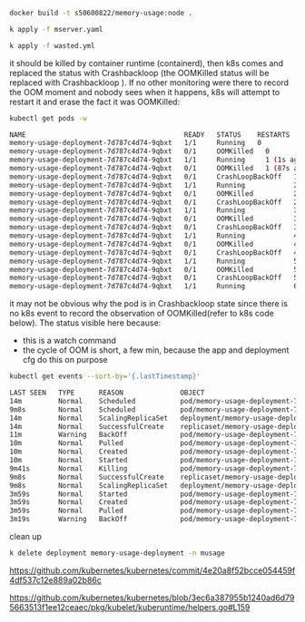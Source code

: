 ```bash
docker build -t s50600822/memory-usage:node .

k apply -f mserver.yaml

k apply -f wasted.yml

```

it should be killed by container runtime (containerd), then k8s comes and replaced the status with Crashbackloop (the OOMKilled status will be replaced with Crashbackloop ).
If no other monitoring were there to record the OOM moment and nobody sees when it happens, k8s will attempt to restart it and erase the fact it was OOMKilled:
```bash
kubectl get pods -w

NAME                                       READY   STATUS    RESTARTS   AGE
memory-usage-deployment-7d787c4d74-9qbxt   1/1     Running   0          31s
memory-usage-deployment-7d787c4d74-9qbxt   0/1     OOMKilled   0          43s
memory-usage-deployment-7d787c4d74-9qbxt   1/1     Running     1 (1s ago)   44s
memory-usage-deployment-7d787c4d74-9qbxt   0/1     OOMKilled   1 (87s ago)   2m10s
memory-usage-deployment-7d787c4d74-9qbxt   0/1     CrashLoopBackOff   1 (16s ago)   2m26s
memory-usage-deployment-7d787c4d74-9qbxt   1/1     Running            2 (17s ago)   2m27s
memory-usage-deployment-7d787c4d74-9qbxt   0/1     OOMKilled          2 (64s ago)   3m14s
memory-usage-deployment-7d787c4d74-9qbxt   0/1     CrashLoopBackOff   2 (14s ago)   3m27s
memory-usage-deployment-7d787c4d74-9qbxt   1/1     Running            3 (25s ago)   3m38s
memory-usage-deployment-7d787c4d74-9qbxt   0/1     OOMKilled          3 (66s ago)   4m19s
memory-usage-deployment-7d787c4d74-9qbxt   0/1     CrashLoopBackOff   3 (15s ago)   4m33s
memory-usage-deployment-7d787c4d74-9qbxt   1/1     Running            4 (51s ago)   5m9s
memory-usage-deployment-7d787c4d74-9qbxt   0/1     OOMKilled          4 (55s ago)   5m13s
memory-usage-deployment-7d787c4d74-9qbxt   0/1     CrashLoopBackOff   4 (14s ago)   5m27s
memory-usage-deployment-7d787c4d74-9qbxt   1/1     Running            5 (92s ago)   6m45s
memory-usage-deployment-7d787c4d74-9qbxt   0/1     OOMKilled          5 (2m11s ago)   7m24s
memory-usage-deployment-7d787c4d74-9qbxt   0/1     CrashLoopBackOff   5 (12s ago)     7m35s
memory-usage-deployment-7d787c4d74-9qbxt   1/1     Running            6 (2m45s ago)   10m
```
it may not be obvious why the pod is in Crashbackloop state since there is no k8s event to record the observation of OOMKilled(refer to k8s code below). The status visible here because:
- this is a watch command
- the cycle of OOM is short, a few min, because the app and deployment cfg do this on purpose

```bash
kubectl get events --sort-by='{.lastTimestamp}'

LAST SEEN   TYPE      REASON              OBJECT                                          MESSAGE
14m         Normal    Scheduled           pod/memory-usage-deployment-7d787c4d74-qwzhv    Successfully assigned musage/memory-usage-deployment-7d787c4d74-qwzhv to docker-desktop
9m8s        Normal    Scheduled           pod/memory-usage-deployment-7d787c4d74-9qbxt    Successfully assigned musage/memory-usage-deployment-7d787c4d74-9qbxt to docker-desktop
14m         Normal    ScalingReplicaSet   deployment/memory-usage-deployment              Scaled up replica set memory-usage-deployment-7d787c4d74 to 1
14m         Normal    SuccessfulCreate    replicaset/memory-usage-deployment-7d787c4d74   Created pod: memory-usage-deployment-7d787c4d74-qwzhv
11m         Warning   BackOff             pod/memory-usage-deployment-7d787c4d74-qwzhv    Back-off restarting failed container memory-usage-container in pod memory-usage-deployment-7d787c4d74-qwzhv_musage(09ad31ca-7e4a-43a0-bc67-37bd7e7fd9f4)
10m         Normal    Pulled              pod/memory-usage-deployment-7d787c4d74-qwzhv    Container image "s50600822/memory-usage:node" already present on machine
10m         Normal    Created             pod/memory-usage-deployment-7d787c4d74-qwzhv    Created container memory-usage-container
10m         Normal    Started             pod/memory-usage-deployment-7d787c4d74-qwzhv    Started container memory-usage-container
9m41s       Normal    Killing             pod/memory-usage-deployment-7d787c4d74-qwzhv    Stopping container memory-usage-container
9m8s        Normal    SuccessfulCreate    replicaset/memory-usage-deployment-7d787c4d74   Created pod: memory-usage-deployment-7d787c4d74-9qbxt
9m8s        Normal    ScalingReplicaSet   deployment/memory-usage-deployment              Scaled up replica set memory-usage-deployment-7d787c4d74 to 1
3m59s       Normal    Started             pod/memory-usage-deployment-7d787c4d74-9qbxt    Started container memory-usage-container
3m59s       Normal    Created             pod/memory-usage-deployment-7d787c4d74-9qbxt    Created container memory-usage-container
3m59s       Normal    Pulled              pod/memory-usage-deployment-7d787c4d74-9qbxt    Container image "s50600822/memory-usage:node" already present on machine
3m19s       Warning   BackOff             pod/memory-usage-deployment-7d787c4d74-9qbxt    Back-off restarting failed container memory-usage-container in pod memory-usage-deployment-7d787c4d74-9qbxt_musage(16206b48-d677-4371-a01d-7d4b9af68af8)
```

clean up
```bash
k delete deployment memory-usage-deployment -n musage
```



https://github.com/kubernetes/kubernetes/commit/4e20a8f52bcce054459f4df537c12e889a02b86c

https://github.com/kubernetes/kubernetes/blob/3ec6a387955b1240ad6d795663513f1ee12ceaec/pkg/kubelet/kuberuntime/helpers.go#L159
